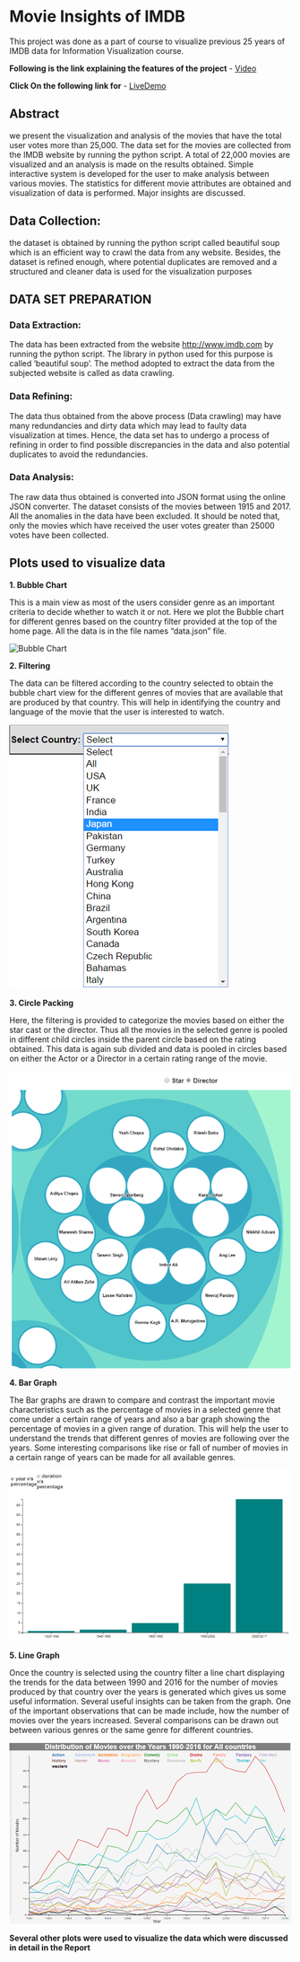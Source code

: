 # Movie Insights of IMDB

This project was done as a part of course to visualize previous 25 years of IMDB data for Information Visualization course.

**Following is the link explaining the features of the project** - [Video](https://www.youtube.com/watch?v=KR-PofeezYI&feature=youtu.be)

**Click On the following link for** - [LiveDemo](http://www.cs.odu.edu/~nmalapati/Infovis/bubble_logic.html)


## Abstract

we present the visualization and analysis of the movies that have the total user votes more than 25,000. The data set for the movies are collected from the IMDB website by running the python script. A total of 22,000 movies are visualized and an analysis is made on the results obtained. Simple interactive system is developed for the user to make analysis between various movies. The statistics for different movie attributes are obtained and visualization of data is performed. Major insights are discussed.


## Data Collection:

the dataset is obtained by running the python script called beautiful soup which is an efficient way to crawl the data from any website. Besides, the dataset is refined enough, where potential duplicates are removed and a structured and cleaner data is used for the visualization purposes


## DATA SET PREPARATION

### Data Extraction:

The data has been extracted from the website http://www.imdb.com by running the python script. The library in python used for this purpose is called ‘beautiful soup’. The method adopted to extract the data from the subjected website is called as data crawling.

### Data Refining:

The data thus obtained from the above process (Data crawling) may have many redundancies and dirty data which may lead to faulty data visualization at times. Hence, the data set has to undergo a process of refining in order to find possible discrepancies in the data and also potential duplicates to avoid the redundancies. 

### Data Analysis:

The raw data thus obtained is converted into JSON format using the online JSON converter. The dataset consists of the movies between 1915 and 2017. All the anomalies in the data have been excluded. It should be noted that, only the movies which have received the user votes greater than 25000 votes have been collected. 

## Plots used to visualize data

**1. Bubble Chart**

This is a main view as most of the users consider genre as an important criteria to decide whether to watch it or not. Here we plot the Bubble chart for different genres based on the country filter provided at the top of the home page. All the data is in the file names “data.json” file. 

![Bubble Chart](bubble.png)

**2. Filtering**

The data can be filtered according to the country selected to obtain the bubble chart view for the different genres of movies that are available that are produced by that country. This will help in identifying the country and language of the movie that the user is interested to watch.

![Filtering](Filtering.png)

**3. Circle Packing**

Here, the filtering is provided to categorize the movies based on either the star cast or the director. Thus all the movies in the selected genre is pooled in different child circles inside the parent circle based on the rating obtained. This data is again sub divided and data is pooled in circles based on either the Actor or a Director in a certain rating range of the movie.

![Circle Packing](Circle_Chart2.png)

**4. Bar Graph**

The Bar graphs are drawn to compare and contrast the important movie characteristics such as the percentage of movies in a selected genre that come under a certain range of years and also a bar graph showing the percentage of movies in a given range of duration. This will help the user to understand the trends that different genres of movies are following over the years. Some interesting comparisons like rise or fall of number of movies in a certain range of years can be made for all available genres.

![Bar Graph](Bar_Graph.png)

**5. Line Graph**

Once the country is selected using the country filter a line chart displaying the trends for the data between 1990 and 2016 for the number of movies produced by that country over the years is generated which gives us some useful information. Several useful insights can be taken from the graph.
One of the important observations that can be made include, how the number of movies over the years increased. Several comparisons can be drawn out between various genres or the same genre for different countries.

![Line Graph](Line_Graph.png)

**Several other plots were used to visualize the data which were discussed in detail in the Report**

